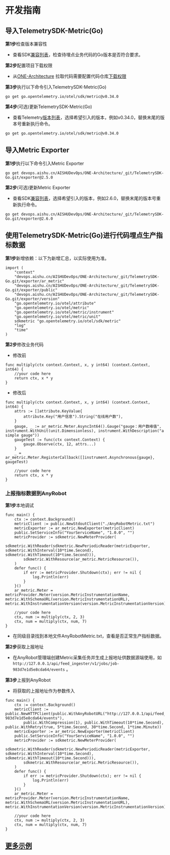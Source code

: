 # 开发指南

## 导入TelemetrySDK-Metric(Go)

**第1步**检查版本兼容性

- 查看SDK[兼容列表](../../../docs/compatibility.md)，检查待埋点业务代码的Go版本是否符合要求。

**第2步**配置项目下载权限

- 从[ONE-Architecture](https://devops.aishu.cn/AISHUDevOps/ONE-Architecture/_git/TelemetrySDK-Go)
  拉取代码需要配置代码仓库[下载权限](https://devops.aishu.cn/AISHUDevOps/AnyRobot/_git/Eyes_Docs?path=/可观测性开发者指南/TelemetrySDK开发者指南/Log/README.md&version=GBdevelop&_a=preview&anchor=sdk2.0-使用参考)

**第3步**执行以下命令引入TelemetrySDK-Metric(Go)

```
go get go.opentelemetry.io/otel/sdk/metric@v0.34.0
```

**第4步**(可选)更新TelemetrySDK-Metric(Go)

- 查看Telemetry[版本列表](https://pkg.go.dev/go.opentelemetry.io/otel?tab=versions)，选择希望引入的版本，例如v0.34.0，替换末尾的版本号重新执行命令。

```
go get go.opentelemetry.io/otel/sdk/metric@v0.34.0
```

## 导入Metric Exporter

**第1步**执行以下命令引入Metric Exporter

```
go get devops.aishu.cn/AISHUDevOps/ONE-Architecture/_git/TelemetrySDK-Go.git/exporter@2.5.0
```

**第2步**(可选)更新Metric Exporter

- 查看SDK[兼容列表](../../../docs/compatibility.md)，选择希望引入的版本，例如2.6.0，替换末尾的版本号重新执行命令。

```
go get devops.aishu.cn/AISHUDevOps/ONE-Architecture/_git/TelemetrySDK-Go.git/exporter@2.6.0
```

## 使用TelemetrySDK-Metric(Go)进行代码埋点生产指标数据

**第1步**新增依赖：以下为新增汇总，以实际使用为准。

```
import (
	"context"
	"devops.aishu.cn/AISHUDevOps/ONE-Architecture/_git/TelemetrySDK-Go.git/exporter/ar_metric"
	"devops.aishu.cn/AISHUDevOps/ONE-Architecture/_git/TelemetrySDK-Go.git/exporter/public"
	"devops.aishu.cn/AISHUDevOps/ONE-Architecture/_git/TelemetrySDK-Go.git/exporter/version"
	"go.opentelemetry.io/otel/attribute"
	"go.opentelemetry.io/otel/metric"
	"go.opentelemetry.io/otel/metric/instrument"
	"go.opentelemetry.io/otel/metric/unit"
	sdkmetric "go.opentelemetry.io/otel/sdk/metric"
	"log"
	"time"
)
```

**第2步**修改业务代码

- 修改前

```
func multiply(ctx context.Context, x, y int64) (context.Context, int64) {
	//your code here
	return ctx, x * y
}
```

- 修改后

```
func multiply(ctx context.Context, x, y int64) (context.Context, int64) {
	attrs := []attribute.KeyValue{
		attribute.Key("用户信息").String("在线用户数"),
	}
	gauge, _ := ar_metric.Meter.AsyncInt64().Gauge("gauge：用户数峰值", instrument.WithUnit(unit.Dimensionless), instrument.WithDescription("a simple gauge"))
	gaugeTest := func(ctx context.Context) {
		gauge.Observe(ctx, 12, attrs...)
	}
	_ = ar_metric.Meter.RegisterCallback([]instrument.Asynchronous{gauge}, gaugeTest)

	//your code here
	return ctx, x * y
}
```

### 上报指标数据到AnyRobot

**第1步**本地调试

```
func main() {
	ctx := context.Background()
	metricClient := public.NewStdoutClient("./AnyRobotMetric.txt")
	metricExporter := ar_metric.NewExporter(metricClient)
	public.SetServiceInfo("YourServiceName", "1.0.0", "")
	metricProvider := sdkmetric.NewMeterProvider(
		sdkmetric.WithReader(sdkmetric.NewPeriodicReader(metricExporter, sdkmetric.WithInterval(10*time.Second), sdkmetric.WithTimeout(10*time.Second))),
		sdkmetric.WithResource(ar_metric.MetricResource()),
	)
	defer func() {
		if err := metricProvider.Shutdown(ctx); err != nil {
			log.Println(err)
		}
	}()
	ar_metric.Meter = metricProvider.Meter(version.MetricInstrumentationName, metric.WithSchemaURL(version.MetricInstrumentationURL), metric.WithInstrumentationVersion(version.MetricInstrumentationVersion))
	
	//your code here
	ctx, num := multiply(ctx, 2, 3)
	ctx, num = multiply(ctx, num, 7)
}
```

- 在同级目录找到本地文件AnyRobotMetric.txt，查看是否正常生产指标数据。

**第2步**获取上报地址

- 在AnyRobot管理端创建Metric采集任务并生成上报地址供数据源端使用，如`http://127.0.0.1/api/feed_ingester/v1/jobs/job-983d7e1d5e8cda64/events` 。

**第3步**上报到AnyRobot

- 将获取的上报地址作为参数传入

```
func main() {
	ctx := context.Background()
	metricClient := public.NewHTTPClient(public.WithAnyRobotURL("http://127.0.0.1/api/feed_ingester/v1/jobs/job-983d7e1d5e8cda64/events"),
		public.WithCompression(1), public.WithTimeout(10*time.Second), public.WithRetry(true, 5*time.Second, 30*time.Second, 1*time.Minute))
	metricExporter := ar_metric.NewExporter(metricClient)
	public.SetServiceInfo("YourServiceName", "1.0.0", "")
	metricProvider := sdkmetric.NewMeterProvider(
		sdkmetric.WithReader(sdkmetric.NewPeriodicReader(metricExporter, sdkmetric.WithInterval(10*time.Second), sdkmetric.WithTimeout(10*time.Second))),
		sdkmetric.WithResource(ar_metric.MetricResource()),
	)
	defer func() {
		if err := metricProvider.Shutdown(ctx); err != nil {
			log.Println(err)
		}
	}()
	ar_metric.Meter = metricProvider.Meter(version.MetricInstrumentationName, metric.WithSchemaURL(version.MetricInstrumentationURL), metric.WithInstrumentationVersion(version.MetricInstrumentationVersion))
	
	//your code here
	ctx, num := multiply(ctx, 2, 3)
	ctx, num = multiply(ctx, num, 7)
}
```

## [更多示例](https://devops.aishu.cn/AISHUDevOps/ONE-Architecture/_git/TelemetrySDK-Go?path=%2Fexporter%2Far_metric%2Fexamples%2Fone_service.go&version=GBmaster&_a=contents)
